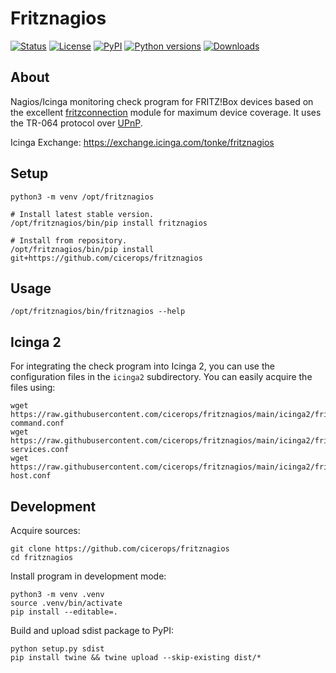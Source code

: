 # Fritznagios

[![Status](https://img.shields.io/pypi/status/fritznagios.svg?style=flat-square)](https://pypi.org/project/fritznagios/)
[![License](https://img.shields.io/github/license/cicerops/fritznagios.svg?style=flat-square)](https://github.com/cicerops/fritznagios/blob/main/LICENSE)
[![PyPI](https://img.shields.io/pypi/v/fritznagios.svg?style=flat-square)](https://pypi.org/project/fritznagios/)
[![Python versions](https://img.shields.io/pypi/pyversions/fritznagios.svg?style=flat-square)](https://pypi.org/project/fritznagios/)
[![Downloads](https://img.shields.io/pypi/dm/fritznagios.svg?style=flat-square)](https://pypi.org/project/fritznagios/)

## About

Nagios/Icinga monitoring check program for FRITZ!Box devices based on the
excellent [fritzconnection] module for maximum device coverage. It uses
the TR-064 protocol over [UPnP].

Icinga Exchange: https://exchange.icinga.com/tonke/fritznagios

[fritzconnection]: https://github.com/kbr/fritzconnection
[UPnP]: https://en.wikipedia.org/wiki/Universal_Plug_and_Play

## Setup

    python3 -m venv /opt/fritznagios

    # Install latest stable version.
    /opt/fritznagios/bin/pip install fritznagios

    # Install from repository.
    /opt/fritznagios/bin/pip install git+https://github.com/cicerops/fritznagios

## Usage

    /opt/fritznagios/bin/fritznagios --help

## Icinga 2

For integrating the check program into Icinga 2, you can use the
configuration files in the `icinga2` subdirectory. You can easily
acquire the files using:

    wget https://raw.githubusercontent.com/cicerops/fritznagios/main/icinga2/fritznagios-command.conf
    wget https://raw.githubusercontent.com/cicerops/fritznagios/main/icinga2/fritznagios-services.conf
    wget https://raw.githubusercontent.com/cicerops/fritznagios/main/icinga2/fritznagios-host.conf

## Development

Acquire sources:

    git clone https://github.com/cicerops/fritznagios
    cd fritznagios

Install program in development mode:

    python3 -m venv .venv
    source .venv/bin/activate
    pip install --editable=.

Build and upload sdist package to PyPI:

    python setup.py sdist
    pip install twine && twine upload --skip-existing dist/*
